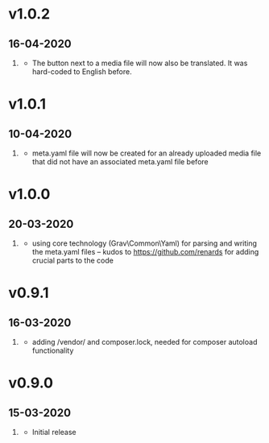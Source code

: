 # v1.0.2
##  16-04-2020

1. [](#improved)
    * The button next to a media file will now also be translated. It was hard-coded to English before.

# v1.0.1
##  10-04-2020

1. [](#bugfix)
    * meta.yaml file will now be created for an already uploaded media file that did not have an associated meta.yaml file before

# v1.0.0
##  20-03-2020

1. [](#improved)
    * using core technology (Grav\Common\Yaml) for parsing and writing the meta.yaml files – kudos to https://github.com/renards for adding crucial parts to the code

# v0.9.1
##  16-03-2020

1. [](#bugfix)
    * adding /vendor/ and composer.lock, needed for composer autoload functionality

# v0.9.0
##  15-03-2020

1. [](#new)
    * Initial release